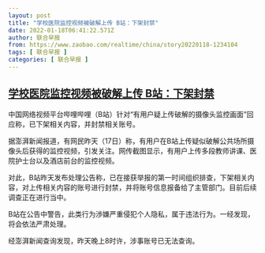 ```yaml
---
layout: post
title: "学校医院监控视频被破解上传 B站：下架封禁"
date: 2022-01-18T06:41:22.571Z
author: 联合早报
from: https://www.zaobao.com/realtime/china/story20220118-1234104
tags: [ 联合早报 ]
categories: [ 联合早报 ]
---
```

<!--1642498320000-->
[学校医院监控视频被破解上传 B站：下架封禁](https://www.zaobao.com/realtime/china/story20220118-1234104)
------

<div>
<p>中国网络视频平台哔哩哔哩（B站）针对“有用户疑上传破解的摄像头监控画面”回应称，已下架相关内容，并封禁相关账号。</p><p>据澎湃新闻报道，有网民昨天（17日）称，有用户在B站上传疑似破解公共场所摄像头后获得的监控视频，引发关注。网传截图显示，有用户上传多段教师讲课、医院护士台以及酒店前台的监控视频。</p><p>对此，B站昨天发布处理公告称，已在接获举报的第一时间组织排查，下架相关内容，对上传相关内容的账号进行封禁，并将账号信息报备给了主管部门。目前后续调查正在进行当中。</p><section id="imu"><div id="dfp-ad-imu1">        </div></section><p>B站在公告中警告，此类行为渉嫌严重侵犯个人隐私，属于违法行为。一经发现，将会依法严肃处理。</p><p>经澎湃新闻查询发现，昨天晚上8时许，涉事账号已无法查询。</p>      <div class="cx_paywall_placeholder" id="sph_cdp_40"></div>
</div>
